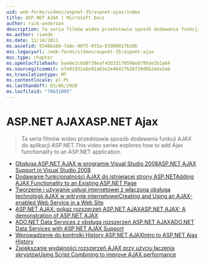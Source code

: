 ```yaml
---
uid: web-forms/videos/aspnet-35/aspnet-ajax/index
title: ASP.NET AJAX | Microsoft Docs
author: rick-anderson
description: Ta seria filmów wideo przedstawia sposób dodawania funkcji AJAX do aplikacji ASP.NET.
ms.author: riande
ms.date: 11/14/2011
ms.assetid: 93486ab8-7a8c-4075-935a-83900817b3db
msc.legacyurl: /web-forms/videos/aspnet-35/aspnet-ajax
msc.type: chapter
ms.openlocfilehash: bae6e1c8d8739eaf45b33170598e8795de2b1a64
ms.sourcegitcommit: e7e91932a6e91a63e2e46417626f39d6b244a3ab
ms.translationtype: MT
ms.contentlocale: pl-PL
ms.lasthandoff: 03/06/2020
ms.locfileid: "78631895"
---
```

# <a name="aspnet-ajax"></a><span data-ttu-id="bba77-103">ASP.NET AJAX</span><span class="sxs-lookup"><span data-stu-id="bba77-103">ASP.NET Ajax</span></span>

> <span data-ttu-id="bba77-104">Ta seria filmów wideo przedstawia sposób dodawania funkcji AJAX do aplikacji ASP.NET.</span><span class="sxs-lookup"><span data-stu-id="bba77-104">This video series explores how to add Ajax functionality to an ASP.NET application.</span></span>

- [<span data-ttu-id="bba77-105">Obsługa ASP.NET AJAX w programie Visual Studio 2008</span><span class="sxs-lookup"><span data-stu-id="bba77-105">ASP.NET AJAX Support in Visual Studio 2008</span></span>](aspnet-ajax-support-in-visual-studio-2008.md)
- [<span data-ttu-id="bba77-106">Dodawanie funkcjonalności AJAX do istniejącej strony ASP.NET</span><span class="sxs-lookup"><span data-stu-id="bba77-106">Adding AJAX Functionality to an Existing ASP.NET Page</span></span>](adding-ajax-functionality-to-an-existing-aspnet-page.md)
- [<span data-ttu-id="bba77-107">Tworzenie i używanie usługi internetowej z włączoną obsługą technologii AJAX w witrynie internetowej</span><span class="sxs-lookup"><span data-stu-id="bba77-107">Creating and Using an AJAX-enabled Web Service in a Web Site</span></span>](creating-and-using-an-ajax-enabled-web-service-in-a-web-site.md)
- [<span data-ttu-id="bba77-108">ASP.NET AJAX: pokaz rozszerzeń ASP.NET AJAX</span><span class="sxs-lookup"><span data-stu-id="bba77-108">ASP.NET AJAX: A demonstration of ASP.NET AJAX</span></span>](aspnet-ajax-a-demonstration-of-aspnet-ajax.md)
- [<span data-ttu-id="bba77-109">ADO.NET Data Services z obsługą rozszerzeń ASP.NET AJAX</span><span class="sxs-lookup"><span data-stu-id="bba77-109">ADO.NET Data Services with ASP.NET AJAX Support</span></span>](adonet-data-services-with-aspnet-ajax-support.md)
- [<span data-ttu-id="bba77-110">Wprowadzenie do kontrolki History ASP.NET AJAX</span><span class="sxs-lookup"><span data-stu-id="bba77-110">Intro to ASP.NET Ajax History</span></span>](introduction-to-aspnet-ajax-history.md)
- [<span data-ttu-id="bba77-111">Zwiększanie wydajności rozszerzeń AJAX przy użyciu łączenia skryptów</span><span class="sxs-lookup"><span data-stu-id="bba77-111">Using Script Combining to improve AJAX performance</span></span>](using-script-combining-to-improve-ajax-performance.md)
